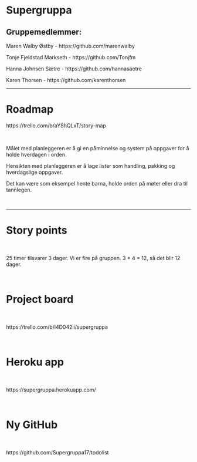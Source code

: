 # Supergruppa

<h2>Gruppemedlemmer:</h2>
<p>Maren Walby Østby - https://github.com/marenwalby</p>
<p>Tonje Fjeldstad Markseth - https://github.com/Tonjfm</p>
<p>Hanna Johnsen Sætre - https://github.com/hannasaetre</p>
<p>Karen Thorsen - https://github.com/karenthorsen</p>
<hr>
<h1>Roadmap</h1>
<p>https://trello.com/b/aYShQLxT/story-map</p>
<br>
<p>Målet med planleggeren er å gi en påminnelse og system på oppgaver for å holde hverdagen i orden.</p>
<p>Hensikten med planleggeren er å lage lister som handling, pakking og hverdagslige oppgaver.</p>
<p>Det kan være som eksempel hente barna, holde orden på møter eller dra til tannlegen.</p>
<br>
<hr>
<h1>Story points</h1>
<br>
<p>25 timer tilsvarer 3 dager. Vi er fire på gruppen. 3 * 4 = 12, så det blir 12 dager.</p>
<br>
<h1>Project board</h1>
<br>
<p>https://trello.com/b/i4D042ii/supergruppa</p>
<br>
<h1>Heroku app</h1>
<br>
<p>https://supergruppa.herokuapp.com/</p>
<br>
<h1>Ny GitHub</h1>
<br>
<p>https://github.com/Supergruppa17/todolist</p>
